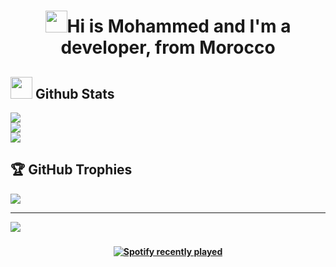<h1 align="center"><img src="https://media.giphy.com/media/hvRJCLFzcasrR4ia7z/giphy.gif" width="35"><b>Hi is Mohammed and I'm a developer, from Morocco </h2>

## <img src="https://media.giphy.com/media/iY8CRBdQXODJSCERIr/giphy.gif" width="35"><b> Github Stats </b>
![](https://github-readme-stats.vercel.app/api?username=kobo25&theme=dracula&hide_border=false&include_all_commits=true&count_private=true)<br/>
![](https://github-readme-streak-stats.herokuapp.com/?user=kobo25&theme=dracula&hide_border=false)<br/>
![](https://github-readme-stats.vercel.app/api/top-langs/?username=kobo25&theme=dracula&hide_border=false&include_all_commits=true&count_private=true&layout=compact)

## 🏆 GitHub Trophies
![](https://github-profile-trophy.vercel.app/?username=kobo25&theme=radical&no-frame=false&no-bg=true&margin-w=4)

---
[![](https://visitcount.itsvg.in/api?id=kobo25&icon=0&color=0)](https://visitcount.itsvg.in)

<!-- Proudly created with GPRM ( https://gprm.itsvg.in ) -->


###
<div align="center">
  <a href="https://open.spotify.com/user/31ts6wofzloh7crgebx23heu3cfe">
    <img src="https://spotify-recently-played-readme.vercel.app/api?user=31ts6wofzloh7crgebx23heu3cfe&count=5&unique=true" alt="Spotify recently played"  />
  </a>
</div>

###
